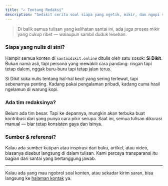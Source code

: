 ```yaml
---
title: "✍️ Tentang Redaksi"
description: "Sedikit cerita soal siapa yang ngetik, mikir, dan ngopi sambil nulis konten di santai dikit online."
---
```


> Di balik semua tulisan yang kelihatan santai ini, ada juga proses mikir yang cukup ribet — walaupun sambil duduk lesehan.

### Siapa yang nulis di sini?

Hampir semua konten di `santaidikit.online` ditulis oleh satu sosok: **Si Dikit**. Bukan nama asli, tapi persona yang mewakili cara pandang: ringan tapi tetap dalem, nggak buru-buru tapi tetap jalan terus.

Si Dikit suka nulis tentang hal-hal kecil yang sering terlewat, tapi sebenarnya penting. Kadang pakai pengalaman pribadi, kadang cuma hasil ngelamun di warung kopi.

### Ada tim redaksinya?

Belum ada tim besar. Tapi ke depannya, mungkin akan terbuka buat kontribusi dari yang punya cara pikir serupa. Saat ini, semua tulisan dikurasi manual — biar tetap konsisten gaya dan isinya.

### Sumber & referensi?

Kalau ada sumber kutipan atau inspirasi dari buku, artikel, atau video, biasanya disebut langsung di dalam tulisan. Kami percaya transparansi itu bagian dari santai yang bertanggung jawab.

---

Kalau ada yang mau ngobrol soal konten, atau sekadar kirim saran, bisa langsung ke [halaman kontak](/kontak/) ya.
